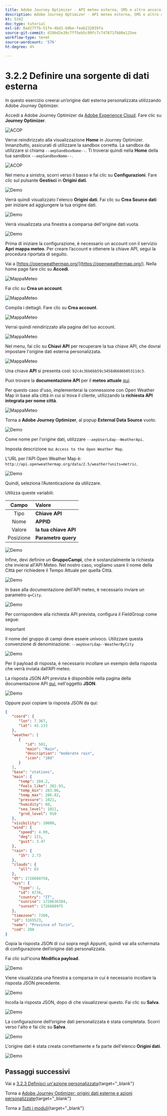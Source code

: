 ```yaml
---
title: Adobe Journey Optimizer - API meteo esterna, SMS e altro ancora - Definire un’origine dati esterna
description: Adobe Journey Optimizer - API meteo esterna, SMS e altro ancora - Definire un’origine dati esterna
kt: 5342
doc-type: tutorial
exl-id: 0ad27ffb-51fe-4bd1-b0be-feeb232039fa
source-git-commit: d19bd2e39c7ff5eb5c99fc7c747671fb80e125ee
workflow-type: tm+mt
source-wordcount: '576'
ht-degree: 4%

---
```


# 3.2.2 Definire una sorgente di dati esterna

In questo esercizio creerai un’origine dati esterna personalizzata utilizzando Adobe Journey Optimizer.

Accedi a Adobe Journey Optimizer da [Adobe Experience Cloud](https://experience.adobe.com). Fare clic su **Journey Optimizer**.

![ACOP](./../../../../modules/delivery-activation/ajo-b2c/ajob2c-1/images/acophome.png)

Verrai reindirizzato alla visualizzazione **Home** in Journey Optimizer. Innanzitutto, assicurati di utilizzare la sandbox corretta. La sandbox da utilizzare si chiama `--aepSandboxName--`. Ti troverai quindi nella **Home** della tua sandbox `--aepSandboxName--`.

![ACOP](./../../../../modules/delivery-activation/ajo-b2c/ajob2c-1/images/acoptriglp.png)

Nel menu a sinistra, scorri verso il basso e fai clic su **Configurazioni**. Fare clic sul pulsante **Gestisci** in **Origini dati**.

![Demo](./images/menudatasources.png)

Verrà quindi visualizzato l&#39;elenco **Origini dati**.
Fai clic su **Crea Source dati** per iniziare ad aggiungere la tua origine dati.

![Demo](./images/dshome.png)

Verrà visualizzata una finestra a comparsa dell&#39;origine dati vuota.

![Demo](./images/emptyds.png)

Prima di iniziare la configurazione, è necessario un account con il servizio **Apri mappa meteo**. Per creare l’account e ottenere la chiave API, segui la procedura riportata di seguito.

Vai a [https://openweathermap.org/](https://openweathermap.org/). Nella home page fare clic su **Accedi**.

![MappaMeteo](./images/owm.png)

Fai clic su **Crea un account**.

![MappaMeteo](./images/owm1.png)

Compila i dettagli. Fare clic su **Crea account**.

![MappaMeteo](./images/owm2.png)

Verrai quindi reindirizzato alla pagina del tuo account.

![MappaMeteo](./images/owm4.png)

Nel menu, fai clic su **Chiavi API** per recuperare la tua chiave API, che dovrai impostare l&#39;origine dati esterna personalizzata.

![MappaMeteo](./images/owm5.png)

Una chiave **API** si presenta così: `b2c4c36b6bb59c3458d6686b05311dc3`.

Puoi trovare la **documentazione API** per il **meteo attuale** [qui](https://openweathermap.org/current).

Per questo caso d&#39;uso, implementerai la connessione con Open Weather Map in base alla città in cui si trova il cliente, utilizzando la **richiesta API integrata per nome città**.

![MappaMeteo](./images/owm6.png)

Torna a **Adobe Journey Optimizer**, al popup **External Data Source** vuoto.

![Demo](./images/emptyds.png)

Come nome per l&#39;origine dati, utilizzare `--aepUserLdap--WeatherApi`.

Imposta descrizione su: `Access to the Open Weather Map`.

L&#39;URL per l&#39;API Open Weather Map è: `http://api.openweathermap.org/data/2.5/weather?units=metric`.

![Demo](./images/dsname.png)

Quindi, seleziona l’Autenticazione da utilizzare.

Utilizza queste variabili:

| Campo | Valore |
|:-----------------------:| :-----------------------|
| Tipo | **Chiave API** |
| Nome | **APPID** |
| Valore | **la tua chiave API** |
| Posizione | **Parametro query** |

![Demo](./images/dsauth.png)

Infine, devi definire un **GruppoCampi**, che è sostanzialmente la richiesta che invierai all&#39;API Meteo. Nel nostro caso, vogliamo usare il nome della Città per richiedere il Tempo Attuale per quella Città.

![Demo](./images/fg.png)

In base alla documentazione dell&#39;API meteo, è necessario inviare un parametro `q=City`.

![Demo](./images/owmapi.png)

Per corrispondere alla richiesta API prevista, configura il FieldGroup come segue:

>[!IMPORTANT]
>
>Il nome del gruppo di campi deve essere univoco. Utilizzare questa convenzione di denominazione: `--aepUserLdap--WeatherByCity`

![Demo](./images/fg1.png)

Per il payload di risposta, è necessario incollare un esempio della risposta che verrà inviata dall’API meteo.

La risposta JSON API prevista è disponibile nella pagina della documentazione API [qui](https://openweathermap.org/current), nell&#39;oggetto **JSON**.

![Demo](./images/owmapi1.png)

Oppure puoi copiare la risposta JSON da qui:

```json
{
   "coord": {
      "lon": 7.367,
      "lat": 45.133
   },
   "weather": [
      {
         "id": 501,
         "main": "Rain",
         "description": "moderate rain",
         "icon": "10d"
      }
   ],
   "base": "stations",
   "main": {
      "temp": 284.2,
      "feels_like": 282.93,
      "temp_min": 283.06,
      "temp_max": 286.82,
      "pressure": 1021,
      "humidity": 60,
      "sea_level": 1021,
      "grnd_level": 910
   },
   "visibility": 10000,
   "wind": {
      "speed": 4.09,
      "deg": 121,
      "gust": 3.47
   },
   "rain": {
      "1h": 2.73
   },
   "clouds": {
      "all": 83
   },
   "dt": 1726660758,
   "sys": {
      "type": 1,
      "id": 6736,
      "country": "IT",
      "sunrise": 1726636384,
      "sunset": 1726680975
   },
   "timezone": 7200,
   "id": 3165523,
   "name": "Province of Turin",
   "cod": 200
}    
```

Copia la risposta JSON di cui sopra negli Appunti, quindi vai alla schermata di configurazione dell’origine dati personalizzata.

Fai clic sull&#39;icona **Modifica payload**.

![Demo](./images/owmapi2.png)

Viene visualizzata una finestra a comparsa in cui è necessario incollare la risposta JSON precedente.

![Demo](./images/owmapi3.png)

Incolla la risposta JSON, dopo di che visualizzerai questo. Fai clic su **Salva**.

![Demo](./images/owmapi4.png)

La configurazione dell’origine dati personalizzata è stata completata. Scorri verso l&#39;alto e fai clic su **Salva**.

![Demo](./images/dssave.png)

L&#39;origine dati è stata creata correttamente e fa parte dell&#39;elenco **Origini dati**.

![Demo](./images/dslist.png)

## Passaggi successivi

Vai a [3.2.3 Definisci un&#39;azione personalizzata](./ex3.md){target="_blank"}

Torna a [Adobe Journey Optimizer: origini dati esterne e azioni personalizzate](journey-orchestration-external-weather-api-sms.md){target="_blank"}

Torna a [Tutti i moduli](./../../../../overview.md){target="_blank"}
